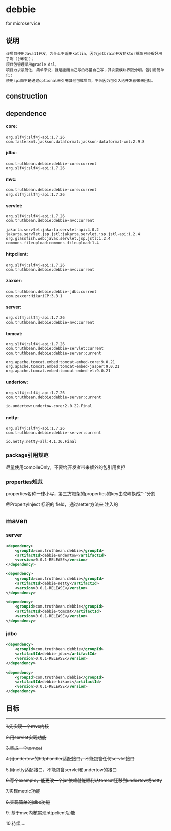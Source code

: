 # debbie
for microservice

## 说明
    该项目使用Java11开发，为什么不适用kotlin，因为jetbrain开发的ktor框架已经很好用了啊（[滑稽]）；
    项目包管理采用gradle dsl。
    项目力求最简化，简单来说，就是能用自己写的尽量自己写；其次要模块界限分明，包引用简单化；
    使用spi而不是通过optional来引用其他包或项目，不会因为包引入给开发者带来困扰。

## construction


## dependence
#### core: 
    org.slf4j:slf4j-api:1.7.26
    com.fasterxml.jackson.dataformat:jackson-dataformat-xml:2.9.8

#### jdbc:
    com.truthbean.debbie:debbie-core:current
    org.slf4j:slf4j-api:1.7.26

#### mvc:
    com.truthbean.debbie:debbie-core:current
    org.slf4j:slf4j-api:1.7.26

#### servlet: 
    org.slf4j:slf4j-api:1.7.26
    com.truthbean.debbie:debbie-mvc:current

    jakarta.servlet:jakarta.servlet-api:4.0.2
    jakarta.servlet.jsp.jstl:jakarta.servlet.jsp.jstl-api:1.2.4
    org.glassfish.web:javax.servlet.jsp.jstl:1.2.4
    commons-fileupload:commons-fileupload:1.4
    
#### httpclient:
    org.slf4j:slf4j-api:1.7.26
    com.truthbean.debbie:debbie-mvc:current

#### zaxxer:
    com.truthbean.debbie:debbie-jdbc:current
    com.zaxxer:HikariCP:3.3.1
    
#### server:
    org.slf4j:slf4j-api:1.7.26
    com.truthbean.debbie:debbie-mvc:current
    
#### tomcat:
    org.slf4j:slf4j-api:1.7.26
    com.truthbean.debbie:debbie-servlet:current
    com.truthbean.debbie:debbie-server:current
    
    org.apache.tomcat.embed:tomcat-embed-core:9.0.21
    org.apache.tomcat.embed:tomcat-embed-jasper:9.0.21
    org.apache.tomcat.embed:tomcat-embed-el:9.0.21
    
#### undertow:
    org.slf4j:slf4j-api:1.7.26
    com.truthbean.debbie:debbie-server:current
    
    io.undertow:undertow-core:2.0.22.Final
    
#### netty:
    org.slf4j:slf4j-api:1.7.26
    com.truthbean.debbie:debbie-server:current
    
    io.netty:netty-all:4.1.36.Final

### package引用规范
尽量使用compileOnly，不要给开发者带来额外的包引用负担

### properties规范
properties名称一律小写，第三方框架的properties的key由驼峰换成“-”分割

@PropertyInject 标识的 field，通过setter方法来 注入的

## maven

### server
```xml
<dependency>
    <groupId>com.truthbean.debbie</groupId>
    <artifactId>debbie-undertow</artifactId>
    <version>0.0.1-RELEASE</version>
</dependency>
```

```xml
<dependency>
    <groupId>com.truthbean.debbie</groupId>
    <artifactId>debbie-netty</artifactId>
    <version>0.0.1-RELEASE</version>
</dependency>
```

```xml
<dependency>
    <groupId>com.truthbean.debbie</groupId>
    <artifactId>debbie-tomcat</artifactId>
    <version>0.0.1-RELEASE</version>
</dependency>
```

### jdbc
```xml
<dependency>
    <groupId>com.truthbean.debbie</groupId>
    <artifactId>debbie-jdbc</artifactId>
    <version>0.0.1-RELEASE</version>
</dependency>
```
```xml
<dependency>
    <groupId>com.truthbean.debbie</groupId>
    <artifactId>debbie-hikari</artifactId>
    <version>0.0.1-RELEASE</version>
</dependency>
```

## 目标
--------
~~1.先实现一个mvc内核~~

~~2.用servlet实现功能~~

~~3.集成一个tomcat~~

~~4.用undertow的httphandler适配接口，不能包含任何servlet接口~~

5.用netty适配接口，不能包含servlet和undertow的接口

~~6.写个example，能更改一个jar依赖就能顺利从tomcat迁移到undertow或netty~~

7.实现metric功能

~~8.实现简单的jdbc功能~~

~~9. 基于mvc内核实现httpclient功能~~

10.待续....
